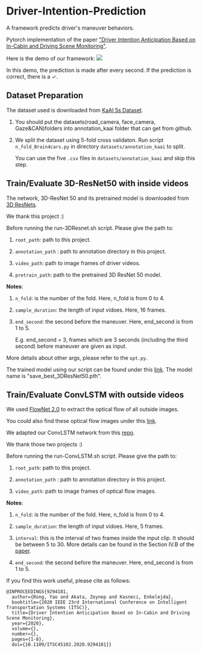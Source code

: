 # Driver-Intention-Prediction
A framework predicts driver's maneuver behaviors.

Pytorch implementation of the paper ["Driver Intention Anticipation Based on In-Cabin and Driving Scene Monitoring"](https://arxiv.org/pdf/2006.11557.pdf).

Here is the demo of our framework:
![](demo.gif)

In this demo, the prediction is made after every second. If the prediction is correct, there is a ✓. 


## Dataset Preparation

The dataset used is downloaded from [KaAI 5s Dataset](https://drive.google.com/drive/u/1/folders/1ry2UwkBsjIKJkzwYr0E1XAaPtWdb7v8b).
1. You should put the datasets(road_camera, face_camera, Gaze&CAN)folders into annotation_kaai folder that can get from github.

2. We split the dataset using 5-fold cross validaton. Run script ``n_fold_Brain4cars.py`` in directory ``datasets/annotation_kaai`` to split.

   You can use the five ``.csv`` files in ``datasets/annotation_kaai`` and skip this step.


## Train/Evaluate 3D-ResNet50 with inside videos


The network, 3D-ResNet 50 and its pretrained model is downloaded from [3D ResNets](https://github.com/kenshohara/3D-ResNets-PyTorch). 

We thank this project :)


Before running the run-3DResnet.sh script. Please give the path to: 
1. ``root_path``: path to this project.

2. ``annotation_path`` : path to annotation directory in this project.

3. ``video_path``: path to image frames of driver videos.

4. ``pretrain_path``: path to the pretrained 3D ResNet 50 model.


**Notes**:

1. ``n_fold``: is the number of the fold. Here, n_fold is from 0 to 4.

2. ``sample_duration``: the length of input vidoes. Here, 16 frames.

3. ``end_second``: the second before the maneuver. Here, end_second is from 1 to 5.

   E.g. end_second = 3, frames which are 3 seconds (including the third second) before maneuver are given as input.

More details about other args, please refer to the ``opt.py``.


The trained model using our script can be found under this [link](https://bwstaff-my.sharepoint.com/:f:/g/personal/yao_rong_bwstaff_de/EpmuNb3eB7hPgv2DmeBrQ1ABqgQ6uInXudrpfQQyPgmJZA?e=RimExC). The model name is "save_best_3DResNet50.pth".


## Train/Evaluate ConvLSTM with outside videos

We used [FlowNet 2.0](https://github.com/NVIDIA/flownet2-pytorch) to extract the optical flow of all outside images.

You could also find these optical flow images under this [link](https://bwstaff-my.sharepoint.com/:f:/g/personal/yao_rong_bwstaff_de/EpmuNb3eB7hPgv2DmeBrQ1ABqgQ6uInXudrpfQQyPgmJZA?e=RimExC).

We adapted our ConvLSTM network from this [repo](https://github.com/automan000/Convolutional_LSTM_PyTorch).

We thank those two projects :)


Before running the run-ConvLSTM.sh script. Please give the path to: 
1. ``root_path``: path to this project.

2. ``annotation_path`` : path to annotation directory in this project.

3. ``video_path``: path to image frames of optical flow images.


**Notes**:

1. ``n_fold``: is the number of the fold. Here, n_fold is from 0 to 4.

2. ``sample_duration``: the length of input vidoes. Here, 5 frames.

3. ``interval``: this is the interval of two frames inside the input clip. It should be between 5 to 30. 
                  More details can be found in the Section IV.B of the [paper](https://arxiv.org/pdf/2006.11557.pdf). 

4. ``end_second``: the second before the maneuver. Here, end_second is from 1 to 5.



If you find this work useful, please cite as follows:

```
@INPROCEEDINGS{9294181,
  author={Rong, Yao and Akata, Zeynep and Kasneci, Enkelejda},
  booktitle={2020 IEEE 23rd International Conference on Intelligent Transportation Systems (ITSC)}, 
  title={Driver Intention Anticipation Based on In-Cabin and Driving Scene Monitoring}, 
  year={2020},
  volume={},
  number={},
  pages={1-8},
  doi={10.1109/ITSC45102.2020.9294181}}
```
